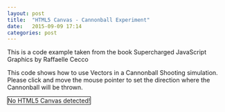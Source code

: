 ```yaml
---
layout: post
title:  "HTML5 Canvas - Cannonball Experiment"
date:   2015-09-09 17:14
categories: post
---
```

<p>This is a code example taken from the book Supercharged JavaScript Graphics by Raffaelle Cecco</p>
<p>This code shows how to use Vectors in a Cannonball Shooting simulation. Please click and move the mouse pointer to set the direction where the Cannonball will be thrown.</p>

<canvas id = "canvas" width = "640" height = "480" style="border:1px solid"> No HTML5 Canvas detected!
</canvas>
<script src="/js/canvasExperiments/cannonball.js"></script>

